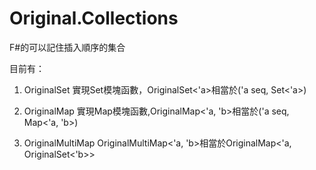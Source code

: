 # Original.Collections
F#的可以記住插入順序的集合

目前有：

1. OriginalSet
	實現Set模塊函數，OriginalSet<'a>相當於('a seq, Set<'a>)

2. OriginalMap
	實現Map模塊函數,OriginalMap<'a, 'b>相當於('a seq, Map<'a, 'b>)

3. OriginalMultiMap
	OriginalMultiMap<'a, 'b>相當於OriginalMap<'a, OriginalSet<'b>>